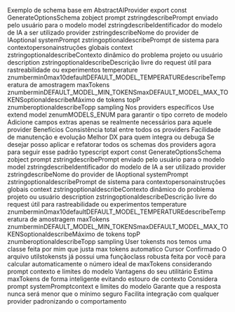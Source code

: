 Exemplo de schema base em AbstractAIProvider
export const GenerateOptionsSchema  zobject
prompt zstringdescribePrompt enviado pelo usuário para o modelo
model zstringdescribeIdentificador do modelo de IA a ser utilizado
provider zstringdescribeNome do provider de IAoptional
systemPrompt zstringoptionaldescribePrompt de sistema para contextopersonainstruções globais
context zstringoptionaldescribeContexto dinâmico do problema projeto ou usuário
description zstringoptionaldescribeDescrição livre do request útil para rastreabilidade ou experimentos
temperature znumbermin0max10defaultDEFAULT_MODEL_TEMPERATUREdescribeTemperatura de amostragem
maxTokens znumberminDEFAULT_MODEL_MIN_TOKENSmaxDEFAULT_MODEL_MAX_TOKENSoptionaldescribeMáximo de tokens
topP znumberoptionaldescribeTopp sampling
Nos providers específicos
 Use extend model zenumMODELS_ENUM  para garantir o tipo correto de modelo
 Adicione campos extras apenas se realmente necessários para aquele provider
Benefícios
 Consistência total entre todos os providers
 Facilidade de manutenção e evolução
 Melhor DX para quem integra ou debuga
Se desejar posso aplicar e refatorar todos os schemas dos providers agora para seguir esse padrão
typescript
export const GenerateOptionsSchema  zobject
prompt zstringdescribePrompt enviado pelo usuário para o modelo
model zstringdescribeIdentificador do modelo de IA a ser utilizado
provider zstringdescribeNome do provider de IAoptional
systemPrompt zstringoptionaldescribePrompt de sistema para contextopersonainstruções globais
context zstringoptionaldescribeContexto dinâmico do problema projeto ou usuário
description zstringoptionaldescribeDescrição livre do request útil para rastreabilidade ou experimentos
temperature znumbermin0max10defaultDEFAULT_MODEL_TEMPERATUREdescribeTemperatura de amostragem
maxTokens znumberminDEFAULT_MODEL_MIN_TOKENSmaxDEFAULT_MODEL_MAX_TOKENSoptionaldescribeMáximo de tokens
topP znumberoptionaldescribeTopp sampling
User
tokensts nos temos uma classe feita por mim que justa max tokens automatico
Cursor
 Confirmado O arquivo utilstokensts já possui uma funçãoclass robusta feita por você para calcular automaticamente o número ideal de maxTokens considerando prompt contexto e limites do modelo
Vantagens do seu utilitário
 Estima maxTokens de forma inteligente evitando estouro de contexto
 Considera prompt systemPromptcontext e limites do modelo
 Garante que a resposta nunca será menor que o mínimo seguro
 Facilita integração com qualquer provider padronizando o comportamento